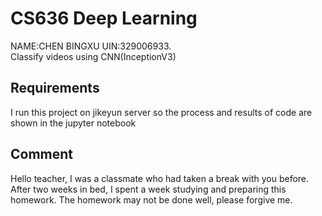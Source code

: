 # CS636 Deep Learning
NAME:CHEN BINGXU UIN:329006933.  
Classify videos using  CNN(InceptionV3) 

## Requirements
I run this project on jikeyun server so the process and results of code are shown in the jupyter notebook

## Comment
Hello teacher, I was a classmate who had taken a break with you before. After two weeks in bed, I spent a week studying and preparing this homework. The homework may not be done well, please forgive me.
